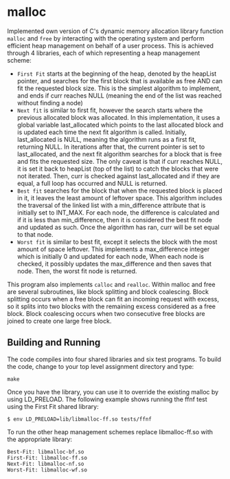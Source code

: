 # malloc

Implemented own version of C's dynamic memory allocation library function ```malloc``` and ```free``` by interacting with the operating system and perform efficient heap management on behalf of a user process. This is achieved through 4 libraries, each of which representing a heap management scheme:

* ```First Fit``` starts at the beginning of the heap, denoted by the heapList pointer, and searches
for the first block that is available as free AND can fit the requested block size. This is
the simplest algorithm to implement, and ends if curr reaches NULL (meaning the end of
the list was reached without finding a node)
* ```Next fit``` is similar to first fit, however the search starts where the previous allocated block
was allocated. In this implementation, it uses a global variable last_allocated which points
to the last allocated block and is updated each time the next fit algorithm is called.
Initially, last_allocated is NULL, meaning the algorithm runs as a first fit, returning
NULL. In iterations after that, the current pointer is set to last_allocated, and the next fit
algorithm searches for a block that is free and fits the requested size. The only caveat is
that if curr reaches NULL, it is set it back to heapList (top of the list) to catch the blocks
that were not iterated. Then, curr is checked against last_allocated and if they are equal, a
full loop has occurred and NULL is returned.
* ```Best fit``` searches for the block that when the requested block is placed in it, it leaves the
least amount of leftover space. This algorithm includes the traversal of the linked list with
a min_difference attribute that is initially set to INT_MAX. For each node, the difference
is calculated and if it is less than min_difference, then it is considered the best fit node
and updated as such. Once the algorithm has ran, curr will be set equal to that node.
* ```Worst fit``` is similar to best fit, except it selects the block with the most amount of space
leftover. This implements a max_difference integer which is initially 0 and updated for
each node, When each node is checked, it possibly updates the max_difference and then
saves that node. Then, the worst fit node is returned.

This program also implements ```calloc``` and ```realloc```. Within malloc and free are several subroutines, like block splitting and block coalescing.
Block splitting occurs when a free block can fit an incoming request with excess, so it splits into
two blocks with the remaining excess considered as a free block. Block coalescing occurs when
two consecutive free blocks are joined to create one large free block.

## Building and Running
The code compiles into four shared libraries and six test programs. To build the code, change to your top level assignment directory and type:
```
make
```
Once you have the library, you can use it to override the existing malloc by using
LD_PRELOAD. The following example shows running the ffnf test using the First Fit shared library:
```
$ env LD_PRELOAD=lib/libmalloc-ff.so tests/ffnf
```

To run the other heap management schemes replace libmalloc-ff.so with the appropriate library:
```
Best-Fit: libmalloc-bf.so
First-Fit: libmalloc-ff.so
Next-Fit: libmalloc-nf.so
Worst-Fit: libmalloc-wf.so
```
